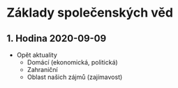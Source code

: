 # Základy společenských věd

## 1. Hodina 2020-09-09

- Opět aktuality
	- Domácí (ekonomická, politická)
	- Zahraniční
	- Oblast našich zájmů (zajímavost)
